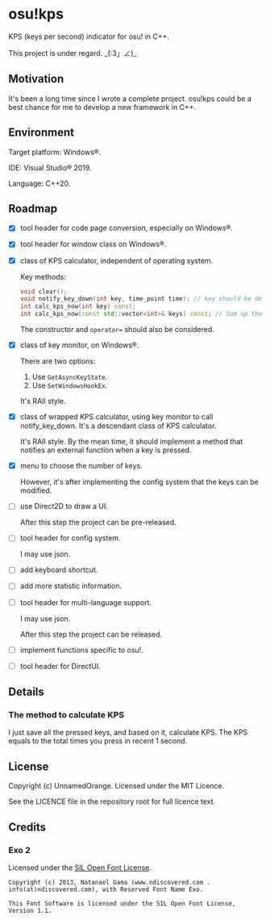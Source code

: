 # osu!kps

KPS (keys per second) indicator for osu! in C++.

This project is under regard. \_(:3」∠)\_

## Motivation

It's been a long time since I wrote a complete project. osu!kps could be a best chance for me to develop a new framework in C++.

## Environment

Target platform: Windows®.

IDE: Visual Studio® 2019.

Language: C++20.

## Roadmap

- [x] tool header for code page conversion, especially on Windows®.

- [x] tool header for window class on Windows®.

- [x] class of KPS calculator, independent of operating system.

  Key methods:

  ```cpp
  void clear();
  void notify_key_down(int key, time_point time); // key should be defined in this header, and should be compatible with those in Windows. Whether this method should be PostMessage-like is under consideration.
  int calc_kps_now(int key) const;
  int calc_kps_now(const std::vector<int>& keys) const; // Sum up the kps. This should be quick.
  ```
  
  The constructor and `operator=` should also be considered.
  
- [x] class of key monitor, on Windows®.

  There are two options:

  1. Use `GetAsyncKeyState`.
  2. Use `SetWindowsHookEx`.

  It's RAII style.

- [x] class of wrapped KPS calculator, using key monitor to call notify_key_down. It's a descendant class of KPS calculator.

  It's RAII style. By the mean time, it should implement a method that notifies an external function when a key is pressed.

- [x] menu to choose the number of keys.

  However, it's after implementing the config system that the keys can be modified.

- [ ] use Direct2D to draw a UI.

  After this step the project can be pre-released.

- [ ] tool header for config system.

  I may use json.

- [ ] add keyboard shortcut.

- [ ] add more statistic information.

- [ ] tool header for multi-language support.

  I may use json.

  After this step the project can be released.

- [ ] implement functions specific to osu!.

- [ ] tool header for DirectUI.

## Details

### The method to calculate KPS

I just save all the pressed keys, and based on it, calculate KPS. The KPS equals to the total times you press in recent 1 second.  

## License

Copyright (c) UnnamedOrange. Licensed under the MIT Licence.

See the LICENCE file in the repository root for full licence text.

## Credits

### Exo 2

Licensed under the [SIL Open Font License](https://www.fontsquirrel.com/license/exo-2).

```
Copyright (c) 2013, Natanael Gama (www.ndiscovered.com . info(at)ndiscovered.com), with Reserved Font Name Exo.

This Font Software is licensed under the SIL Open Font License, Version 1.1.
```